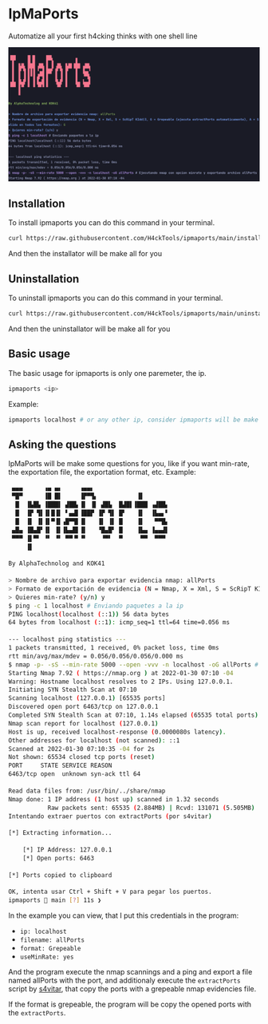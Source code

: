 # IpMaPorts

Automatize all your first h4cking thinks with one shell line

![screenshot](./.screenshots/banner.png)

## Installation

To install ipmaports you can do this command in your terminal.

```sh
curl https://raw.githubusercontent.com/H4ckTools/ipmaports/main/install.sh --silent | bash
```

And then the installator will be make all for you

## Uninstallation

To uninstall ipmaports you can do this command in your terminal.

```sh
curl https://raw.githubusercontent.com/H4ckTools/ipmaports/main/uninstall.sh --silent | bash
```

And then the uninstallator will be make all for you

## Basic usage

The basic usage for ipmaports is only one paremeter, the ip.

```sh
ipmaports <ip>
```

Example:

```sh
ipmaports localhost # or any other ip, consider ipmaports will be make some nmaps and others scans (use only with your own systems)
```

## Asking the questions

IpMaPorts will be make some questions for you, like if you want min-rate, the exportation file, the
exportation format, etc. Example:

```sh
 ▄▄▄      ▗▄ ▄▖     ▗▄▄▖                     
 ▀█▀      ▐█ █▌     ▐▛▀▜▖           ▐▌       
  █  ▐▙█▙ ▐███▌ ▟██▖▐▌ ▐▌ ▟█▙  █▟█▌▐███ ▗▟██▖
  █  ▐▛ ▜▌▐▌█▐▌ ▘▄▟▌▐██▛ ▐▛ ▜▌ █▘   ▐▌  ▐▙▄▖▘
  █  ▐▌ ▐▌▐▌▀▐▌▗█▀▜▌▐▌   ▐▌ ▐▌ █    ▐▌   ▀▀█▖
 ▄█▄ ▐█▄█▘▐▌ ▐▌▐▙▄█▌▐▌   ▝█▄█▘ █    ▐▙▄ ▐▄▄▟▌
 ▀▀▀ ▐▌▀▘ ▝▘ ▝▘ ▀▀▝▘▝▘    ▝▀▘  ▀     ▀▀  ▀▀▀ 
     ▐▌                                      

By AlphaTechnolog and KOK41

> Nombre de archivo para exportar evidencia nmap: allPorts
> Formato de exportación de evidencia (N = Nmap, X = Xml, S = ScRipT KIdd|3, G = Grepeable (ejecuta extractPorts automaticamente), A = Salida en todos los formatos): G
> Quieres min-rate? (y/n) y
$ ping -c 1 localhost # Enviando paquetes a la ip
PING localhost(localhost (::1)) 56 data bytes
64 bytes from localhost (::1): icmp_seq=1 ttl=64 time=0.056 ms

--- localhost ping statistics ---
1 packets transmitted, 1 received, 0% packet loss, time 0ms
rtt min/avg/max/mdev = 0.056/0.056/0.056/0.000 ms
$ nmap -p- -sS --min-rate 5000 --open -vvv -n localhost -oG allPorts # Ejecutando nmap con opcion minrate y exportando archivo allPorts
Starting Nmap 7.92 ( https://nmap.org ) at 2022-01-30 07:10 -04
Warning: Hostname localhost resolves to 2 IPs. Using 127.0.0.1.
Initiating SYN Stealth Scan at 07:10
Scanning localhost (127.0.0.1) [65535 ports]
Discovered open port 6463/tcp on 127.0.0.1
Completed SYN Stealth Scan at 07:10, 1.14s elapsed (65535 total ports)
Nmap scan report for localhost (127.0.0.1)
Host is up, received localhost-response (0.0000080s latency).
Other addresses for localhost (not scanned): ::1
Scanned at 2022-01-30 07:10:35 -04 for 2s
Not shown: 65534 closed tcp ports (reset)
PORT     STATE SERVICE REASON
6463/tcp open  unknown syn-ack ttl 64

Read data files from: /usr/bin/../share/nmap
Nmap done: 1 IP address (1 host up) scanned in 1.32 seconds
           Raw packets sent: 65535 (2.884MB) | Rcvd: 131071 (5.505MB)
Intentando extraer puertos con extractPorts (por s4vitar)

[*] Extracting information...

	[*] IP Address: 127.0.0.1
	[*] Open ports: 6463

[*] Ports copied to clipboard

OK, intenta usar Ctrl + Shift + V para pegar los puertos.
ipmaports  main [?] 11s ❯
```

In the example you can view, that I put this credentials in the program:

- `ip: localhost`
- `filename: allPorts`
- `format: Grepeable`
- `useMinRate: yes`

And the program execute the nmap scannings and a ping and export a file named
allPorts with the port, and additionaly execute the `extractPorts` script by
[s4vitar](https://github.com/s4vitar), that copy the ports with a grepeable
nmap evidencies file.

If the format is grepeable, the program will be copy the opened ports with
the `extractPorts`.
